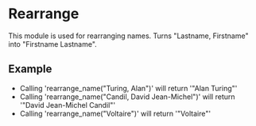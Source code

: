 Rearrange
=========

This module is used for rearranging names.
Turns "Lastname, Firstname" into "Firstname Lastname".

## Example

 * Calling 'rearrange_name("Turing, Alan")' will return '"Alan Turing"'
 * Calling 'rearrange_name("Candil, David Jean-Michel")' will return '"David Jean-Michel Candil"'
 * Calling 'rearrange_name("Voltaire")' will return '"Voltaire"'
